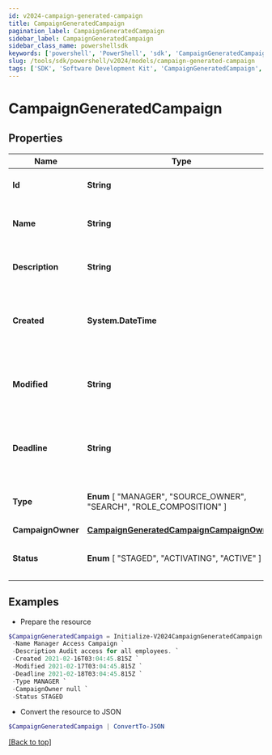 ```yaml
---
id: v2024-campaign-generated-campaign
title: CampaignGeneratedCampaign
pagination_label: CampaignGeneratedCampaign
sidebar_label: CampaignGeneratedCampaign
sidebar_class_name: powershellsdk
keywords: ['powershell', 'PowerShell', 'sdk', 'CampaignGeneratedCampaign', 'V2024CampaignGeneratedCampaign'] 
slug: /tools/sdk/powershell/v2024/models/campaign-generated-campaign
tags: ['SDK', 'Software Development Kit', 'CampaignGeneratedCampaign', 'V2024CampaignGeneratedCampaign']
---
```



# CampaignGeneratedCampaign

## Properties

Name | Type | Description | Notes
------------ | ------------- | ------------- | -------------
**Id** | **String** | The unique ID of the campaign. | [required]
**Name** | **String** | Human friendly name of the campaign. | [required]
**Description** | **String** | Extended description of the campaign. | [required]
**Created** | **System.DateTime** | The date and time the campaign was created. | [required]
**Modified** | **String** | The date and time the campaign was last modified. | [optional] 
**Deadline** | **String** | The date and time when the campaign must be finished by. | [optional] 
**Type** |  **Enum** [  "MANAGER",    "SOURCE_OWNER",    "SEARCH",    "ROLE_COMPOSITION" ] | The type of campaign that was generated. | [required]
**CampaignOwner** | [**CampaignGeneratedCampaignCampaignOwner**](campaign-generated-campaign-campaign-owner) |  | [required]
**Status** |  **Enum** [  "STAGED",    "ACTIVATING",    "ACTIVE" ] | The current status of the campaign. | [required]

## Examples

- Prepare the resource
```powershell
$CampaignGeneratedCampaign = Initialize-V2024CampaignGeneratedCampaign  -Id 2c91808576f886190176f88cac5a0010 `
 -Name Manager Access Campaign `
 -Description Audit access for all employees. `
 -Created 2021-02-16T03:04:45.815Z `
 -Modified 2021-02-17T03:04:45.815Z `
 -Deadline 2021-02-18T03:04:45.815Z `
 -Type MANAGER `
 -CampaignOwner null `
 -Status STAGED
```

- Convert the resource to JSON
```powershell
$CampaignGeneratedCampaign | ConvertTo-JSON
```


[[Back to top]](#) 

